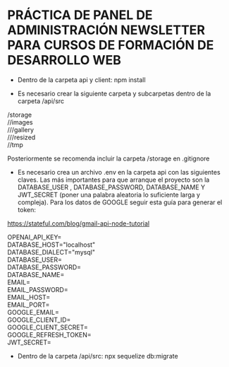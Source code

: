# PRÁCTICA DE PANEL DE ADMINISTRACIÓN NEWSLETTER PARA CURSOS DE FORMACIÓN DE DESARROLLO WEB

- Dentro de la carpeta api y client: npm install

- Es necesario crear la siguiente carpeta y subcarpetas dentro de la carpeta /api/src

/storage <br />
  //images  <br />
    ///gallery <br />
    ///resized <br />
  //tmp <br />

Posteriormente se recomenda incluir la carpeta /storage en .gitignore

- Es necesario crea un archivo .env en la carpeta api con las siguientes claves. Las más importantes para que arranque el proyecto
son la DATABASE_USER , DATABASE_PASSWORD, DATABASE_NAME Y JWT_SECRET (poner una palabra aleatoria lo suficiente larga y compleja). Para los datos de GOOGLE seguir esta guía para generar el token:

https://stateful.com/blog/gmail-api-node-tutorial

OPENAI_API_KEY=  <br />
DATABASE_HOST="localhost" <br />
DATABASE_DIALECT="mysql"<br />
DATABASE_USER=<br />
DATABASE_PASSWORD=<br />
DATABASE_NAME=<br />
EMAIL=<br />
EMAIL_PASSWORD=<br />
EMAIL_HOST=<br />
EMAIL_PORT=<br />
GOOGLE_EMAIL=<br />
GOOGLE_CLIENT_ID=<br />
GOOGLE_CLIENT_SECRET=<br />
GOOGLE_REFRESH_TOKEN=<br />
JWT_SECRET=<br />

- Dentro de la carpeta /api/src: npx sequelize db:migrate

